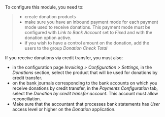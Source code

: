 To configure this module, you need to:

> - create donation products
> - make sure you have an inbound payment mode for each payment mode
>   used to receive donations. This payment mode must be configured with
>   *Link to Bank Account* set to *Fixed* and with the donation option
>   active.
> - if you wish to have a control amount on the donation, add the users
>   to the group *Donation Check Total*

If you receive donations via credit transfer, you must also:

- in the configuration page *Invoicing \> Configuration \> Settings*, in
  the *Donations* section, select the product that will be used for
  donations by credit transfer.
- on the bank journals corresponding to the bank accounts on which you
  receive donations by credit transfer, in the *Payments Configuration*
  tab, select the *Donation by credit transfer account*. This account
  must allow reconciliation.
- Make sure that the accountant that processes bank statements has
  *User* access level or higher on the *Donation* application.
